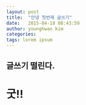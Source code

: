 ```yaml
---
layout: post
title:  "안녕 첫번재 글쓰기"
date:   2015-04-18 08:43:59
author: younghwan kim
categories: 
tags: lorem ipsum
---
```



## 글쓰기 떨린다. 

# 굿!!

